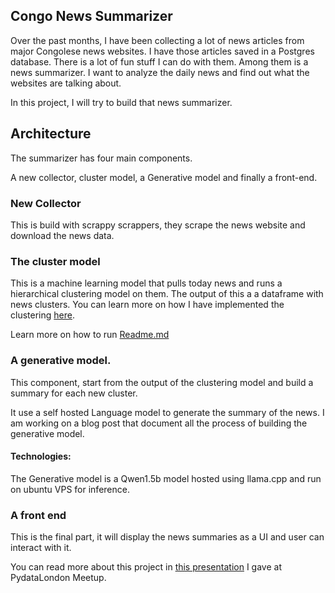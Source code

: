 ## Congo News Summarizer


Over the past months, I have been collecting a lot of news articles from major Congolese news websites. I have those articles saved in a Postgres database. There is a lot of fun stuff I can do with them. Among them is a news summarizer. I want to analyze the daily news and find out what the websites are talking about.

In this project, I will try to build that news summarizer.


## Architecture

The summarizer has four main components.

A new collector,  cluster model, a Generative model and finally a front-end.

### New Collector

This is build with scrappy scrappers, they scrape the news website and download the news data.

### The cluster model

This is a machine learning model that pulls today news and runs a hierarchical clustering model on them. The output of this a a dataframe with news clusters. You can learn more on how I have implemented the clustering [here](./notebooks/new-summarizer-clustering.ipynb).

Learn more on how to run [Readme.md](./src/summarizer/Readme.md)


### A generative model.

This component, start from the output of the clustering model and build a summary for each new cluster.

It use a self hosted Language model to generate the summary of the news.  I am working on a blog post that document all the process of building the generative model.

#### Technologies:

The Generative model is  a Qwen1.5b model hosted using llama.cpp and run on ubuntu VPS for inference.


### A front end

This is the final part, it will display the news summaries as a UI and user can interact with it.

You can read more about this project in [this presentation](./docs/slides-export.pdf) I gave at PydataLondon Meetup. 
